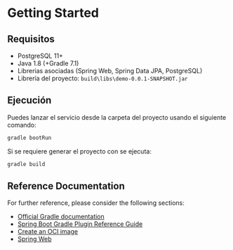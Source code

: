 # Getting Started

## Requisitos

- PostgreSQL 11+
- Java 1.8 (+Gradle 7.1)
- Librerias asociadas (Spring Web, Spring Data JPA, PostgreSQL)
- Librería del proyecto: `build\libs\demo-0.0.1-SNAPSHOT.jar`

## Ejecución

Puedes lanzar el servicio desde la carpeta del proyecto usando el siguiente comando:

```bash
gradle bootRun
```

Si se requiere generar el proyecto con se ejecuta:

```bash
gradle build
```

## Reference Documentation

For further reference, please consider the following sections:

* [Official Gradle documentation](https://docs.gradle.org)
* [Spring Boot Gradle Plugin Reference Guide](https://docs.spring.io/spring-boot/docs/2.5.3/gradle-plugin/reference/html/)
* [Create an OCI image](https://docs.spring.io/spring-boot/docs/2.5.3/gradle-plugin/reference/html/#build-image)
* [Spring Web](https://docs.spring.io/spring-boot/docs/2.5.3/reference/htmlsingle/#boot-features-developing-web-applications)
